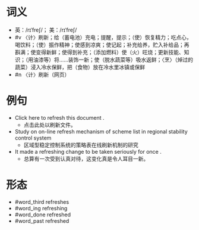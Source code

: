 # 词义
- 英：/rɪˈfreʃ/； 美：/rɪˈfreʃ/
- #v 〈计〉刷新；给（蓄电池）充电；提醒，提示；（使）恢复精力；吃点心，喝饮料；（使）振作精神；使感到凉爽；使记起；补充给养，贮入补给品；再斟满；使变得新鲜；使得到补充；（添加燃料）使（火）旺烧；更新技能、知识；（用油漆等）将……装饰一新；使（脱水蔬菜等）吸水返鲜；〈烹〉（焯过的蔬菜）浸入冷水保鲜，把（食物）放在冷水里冰镇或保鲜 
- #n 〈计〉刷新（网页）
# 例句
- Click here to refresh this document .
	- 点击此处以刷新文件。
- Study on on-line refresh mechanism of scheme list in regional stability control system
	- 区域型稳定控制系统的策略表在线刷新机制的研究
- It made a refreshing change to be taken seriously for once .
	- 总算有一次受到认真对待，这变化真是令人耳目一新。
# 形态
- #word_third refreshes
- #word_ing refreshing
- #word_done refreshed
- #word_past refreshed
